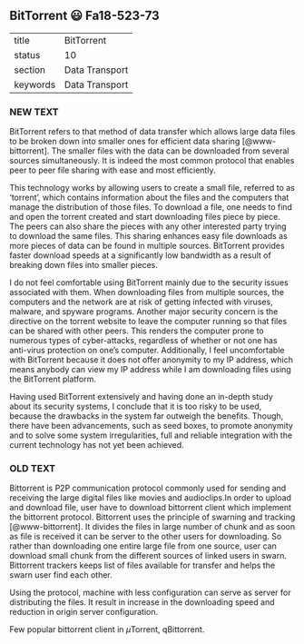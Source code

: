 ## BitTorrent :smiley: Fa18-523-73


|          |                |
| -------- | -------------- |
| title    | BitTorrent     | 
| status   | 10             |
| section  | Data Transport |
| keywords | Data Transport |


### NEW TEXT
BitTorrent refers to that method of data transfer which allows large data files to be broken down into smaller ones for efficient data sharing [@www-bittorrent]. The smaller files with the data can be downloaded from several sources simultaneously. It is indeed the most common protocol that enables peer to peer file sharing with ease and most efficiently. 

This technology works by allowing users to create a small file, referred to as ‘torrent’, which contains information about the files and the computers that manage the distribution of those files. To download a file, one needs to find and open the torrent created and start downloading files piece by piece. The peers can also share the pieces with any other interested party trying to download the same files. This sharing enhances easy file downloads as more pieces of data can be found in multiple sources. BitTorrent provides faster download speeds at a significantly low bandwidth as a result of breaking down files into smaller pieces.

I do not feel comfortable using BitTorrent mainly due to the security issues associated with them. When downloading files from multiple sources, the computers and the network are at risk of getting infected with viruses, malware, and spyware programs. Another major security concern is the directive on the torrent website to leave the computer running so that files can be shared with other peers. This renders the computer prone to numerous types of cyber-attacks, regardless of whether or not one has anti-virus protection on one’s computer. Additionally, I feel uncomfortable with BitTorrent because it does not offer anonymity to my IP address, which means anybody can view my IP address while I am downloading files using the BitTorrent platform. 

Having used BitTorrent extensively and having done an in-depth study about its security systems, I conclude that it is too risky to be used, because the drawbacks in the system far outweigh the benefits.  Though, there have been advancements, such as seed boxes, to promote anonymity and to solve some system irregularities, full and reliable integration with the current technology has not yet been achieved.


### OLD TEXT
Bittorrent is P2P communication protocol commonly used for sending and
receiving the large digital files like movies and audioclips.In order
to upload and download file, user have to download bittorrent client
which implement the bittorrent protocol. Bittorrent uses the principle
of swarning and tracking [@www-bittorrent]. It divides the files
in large number of chunk and as soon as file is received it can be
server to the other users for downloading.  So rather than downloading
one entire large file from one source, user can download small chunk
from the different sources of linked users in swarn. Bittorrent
trackers keeps list of files available for transfer and helps the
swarn user find each other.

Using the protocol, machine with less configuration can serve as
server for distributing the files. It result in increase in the
downloading speed and reduction in origin server configuration.

Few popular bittorrent client in $\mu$Torrent, qBittorrent.



